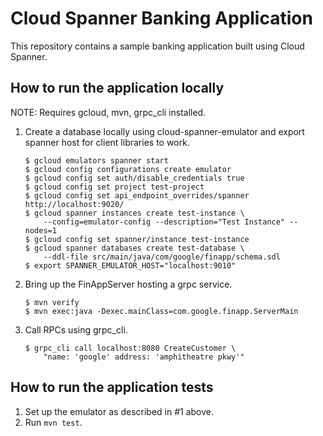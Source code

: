 # Cloud Spanner Banking Application

This repository contains a sample banking application built using Cloud Spanner.

## How to run the application locally

NOTE: Requires gcloud, mvn, grpc_cli installed.

1. Create a database locally using cloud-spanner-emulator and export spanner host
for client libraries to work.

    ```
    $ gcloud emulators spanner start
    $ gcloud config configurations create emulator
    $ gcloud config set auth/disable_credentials true
    $ gcloud config set project test-project
    $ gcloud config set api_endpoint_overrides/spanner http://localhost:9020/
    $ gcloud spanner instances create test-instance \
        --config=emulator-config --description="Test Instance" --nodes=1
    $ gcloud config set spanner/instance test-instance
    $ gcloud spanner databases create test-database \
        --ddl-file src/main/java/com/google/finapp/schema.sdl
    $ export SPANNER_EMULATOR_HOST="localhost:9010"
    ```

2. Bring up the FinAppServer hosting a grpc service.

    ```
    $ mvn verify
    $ mvn exec:java -Dexec.mainClass=com.google.finapp.ServerMain
    ```

3. Call RPCs using grpc_cli.

    ```
    $ grpc_cli call localhost:8080 CreateCustomer \
        "name: 'google' address: 'amphitheatre pkwy'"
    ```

## How to run the application tests

1. Set up the emulator as described in #1 above.
2. Run `mvn test`.
